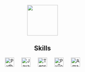 <p align="center">
  <img src="" alt="" width="100" height="100">
</p>




<h2 align="center" >Skills</h2>
<p align="center">
    <a href="https://www.python.org/" target="_blank" rel="noreferrer" style="margin-right: 20px;"><img src="https://raw.githubusercontent.com/danielcranney/readme-generator/main/public/icons/skills/python-colored.svg" alt="Python" title="Python" width="30" height="30" /></a>
    <a href="https://developer.mozilla.org/en-US/docs/Web/JavaScript" target="_blank" rel="noreferrer" style="margin-right: 20px;"><img src="https://raw.githubusercontent.com/danielcranney/readme-generator/main/public/icons/skills/javascript-colored.svg" alt="JavaScript" title="JavaScript" width="30" height="30" /></a>
    <a href="https://www.tensorflow.org/" target="_blank" rel="noreferrer" style="margin-right: 20px;"><img src="https://raw.githubusercontent.com/danielcranney/readme-generator/main/public/icons/skills/tensorflow-colored.svg" alt="TensorFlow" title="TensorFlow" width="30" height="30" /></a>
    <a href="https://pytorch.org/" target="_blank" rel="noreferrer" style="margin-right: 20px;"><img src="https://raw.githubusercontent.com/danielcranney/readme-generator/main/public/icons/skills/pytorch-colored.svg" alt="PyTorch" title="PyTorch" width="30" height="30" /></a>
    <a href="https://aws.amazon.com" target="_blank" rel="noreferrer"><img src="https://raw.githubusercontent.com/danielcranney/readme-generator/main/public/icons/skills/aws-colored-dark.svg" alt="Amazon Web Services" title="Amazon Web Services" width="30" height="30" /></a>
</p>
